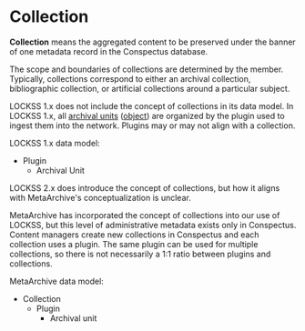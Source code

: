 Collection
==========

**Collection** means the aggregated content to be preserved under the banner of one metadata record in the Conspectus database.

The scope and boundaries of collections are determined by the member. Typically, collections correspond to either an archival collection, bibliographic collection, or artificial collections around a particular subject.

LOCKSS 1.x does not include the concept of collections in its data model. In LOCKSS 1.x, all [archival units](/public-documentation/MetaArchive-Cooperative/Knowledge-Base/Archival-Units-(AUs)) ([object](/public-documentation/MetaArchive-Cooperative/Knowledge-Base/Object)) are organized by the plugin used to ingest them into the network. Plugins may or may not align with a collection.

LOCKSS 1.x data model:

* Plugin
	+ Archival Unit

LOCKSS 2.x does introduce the concept of collections, but how it aligns with MetaArchive's conceptualization is unclear.

MetaArchive has incorporated the concept of collections into our use of LOCKSS, but this level of administrative metadata exists only in Conspectus. Content managers create new collections in Conspectus and each collection uses a plugin. The same plugin can be used for multiple collections, so there is not necessarily a 1:1 ratio between plugins and collections. 

MetaArchive data model:

* Collection
	+ Plugin
		- Archival unit
